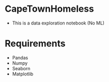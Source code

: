 # CapeTownHomeless
* This is a data exploration notebook (No ML)

# Requirements
* Pandas
* Numpy 
* Seaborn
* Matplotlib
